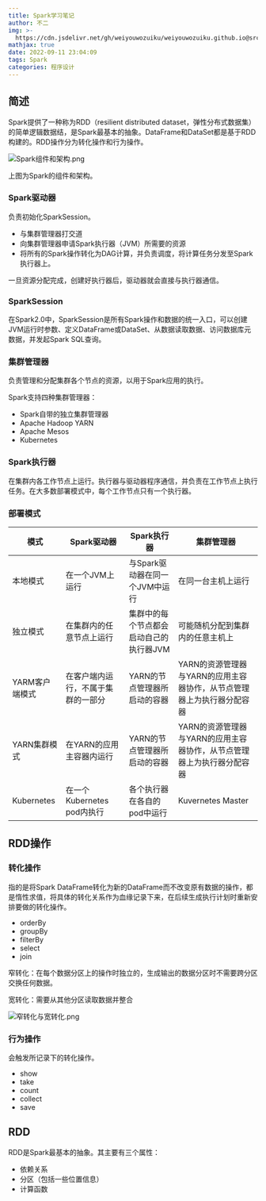 ```yaml
---
title: Spark学习笔记
author: 不二
img: >-
  https://cdn.jsdelivr.net/gh/weiyouwozuiku/weiyouwozuiku.github.io@src/source/_posts/PageImg/程序设计/Spark学习笔记.png
mathjax: true
date: 2022-09-11 23:04:09
tags: Spark
categories: 程序设计
---
```


## 简述

Spark提供了一种称为RDD（resilient distributed dataset，弹性分布式数据集）的简单逻辑数据结，是Spark最基本的抽象。DataFrame和DataSet都是基于RDD构建的。RDD操作分为转化操作和行为操作。

![Spark组件和架构.png](https://cdn.jsdelivr.net/gh/weiyouwozuiku/weiyouwozuiku.github.io@src/source/_posts/程序设计/大数据/Spark学习笔记/Spark组件和架构.png)

上图为Spark的组件和架构。

### Spark驱动器

负责初始化SparkSession。

- 与集群管理器打交道
- 向集群管理器申请Spark执行器（JVM）所需要的资源
- 将所有的Spark操作转化为DAG计算，并负责调度，将计算任务分发至Spark执行器上。

一旦资源分配完成，创建好执行器后，驱动器就会直接与执行器通信。

### SparkSession

在Spark2.0中，SparkSession是所有Spark操作和数据的统一入口，可以创建JVM运行时参数、定义DataFrame或DataSet、从数据读取数据、访问数据库元数据，并发起Spark SQL查询。

### 集群管理器

 负责管理和分配集群各个节点的资源，以用于Spark应用的执行。

Spark支持四种集群管理器：

- Spark自带的独立集群管理器
- Apache Hadoop YARN
- Apache Mesos
- Kubernetes

### Spark执行器

在集群内各工作节点上运行。执行器与驱动器程序通信，并负责在工作节点上执行任务。在大多数部署模式中，每个工作节点只有一个执行器。

### 部署模式

| 模式           | Spark驱动器                        | Spark执行器                             | 集群管理器                                                   |
| -------------- | ---------------------------------- | --------------------------------------- | ------------------------------------------------------------ |
| 本地模式       | 在一个JVM上运行                    | 与Spark驱动器在同一个JVM中运行          | 在同一台主机上运行                                           |
| 独立模式       | 在集群内的任意节点上运行           | 集群中的每个节点都会启动自己的执行器JVM | 可能随机分配到集群内的任意主机上                             |
| YARM客户端模式 | 在客户端内运行，不属于集群的一部分 | YARN的节点管理器所启动的容器            | YARN的资源管理器与YARN的应用主容器协作，从节点管理器上为执行器分配容器 |
| YARN集群模式   | 在YARN的应用主容器内运行           | YARN的节点管理器所启动的容器            | YARN的资源管理器与YARN的应用主容器协作，从节点管理器上为执行器分配容器 |
| Kubernetes     | 在一个Kubernetes pod内执行         | 各个执行器在各自的pod中运行             | Kuvernetes Master                                            |

## RDD操作

### 转化操作

指的是将Spark DataFrame转化为新的DataFrame而不改变原有数据的操作，都是惰性求值，将具体的转化关系作为血缘记录下来，在后续生成执行计划时重新安排要做的转化操作。

- orderBy
- groupBy
- filterBy
- select
- join

窄转化：在每个数据分区上的操作时独立的，生成输出的数据分区时不需要跨分区交换任何数据。

宽转化：需要从其他分区读取数据并整合

![窄转化与宽转化.png](https://cdn.jsdelivr.net/gh/weiyouwozuiku/weiyouwozuiku.github.io@src/source/_posts/程序设计/大数据/Spark学习笔记/窄转化与宽转化.png)



### 行为操作

会触发所记录下的转化操作。

- show
- take
- count
- collect
- save

## RDD

RDD是Spark最基本的抽象。其主要有三个属性：

- 依赖关系
- 分区（包括一些位置信息）
- 计算函数
